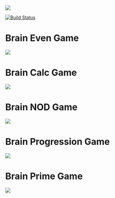 <a href="https://codeclimate.com/github/codeclimate/codeclimate/maintainability"><img src="https://api.codeclimate.com/v1/badges/a99a88d28ad37a79dbf6/maintainability" /></a>

[![Build Status](https://travis-ci.com/ushankax/python-project-lvl1.svg?branch=master)](https://travis-ci.com/ushankax/python-project-lvl1)

# Brain Even Game
<a href="https://asciinema.org/a/WC8rzDHmjsdXaBxKI2pURrRKS" target="_blank"><img src="https://asciinema.org/a/WC8rzDHmjsdXaBxKI2pURrRKS.svg" /></a>

# Brain Calc Game
<a href="https://asciinema.org/a/EwsNpWKIjb1PMgShQaNKBnoR1" target="_blank"><img src="https://asciinema.org/a/EwsNpWKIjb1PMgShQaNKBnoR1.svg" /></a>

# Brain NOD Game
<a href="https://asciinema.org/a/dZUx2isTaWoI7Q00WSexiVDSY" target="_blank"><img src="https://asciinema.org/a/dZUx2isTaWoI7Q00WSexiVDSY.svg" /></a>

# Brain Progression Game
<a href="https://asciinema.org/a/wMwyVoStgeCsR8SHJ94yGADHT" target="_blank"><img src="https://asciinema.org/a/wMwyVoStgeCsR8SHJ94yGADHT.svg" /></a>

# Brain Prime Game
<a href="https://asciinema.org/a/292516" target="_blank"><img src="https://asciinema.org/a/292516.svg" /></a>
